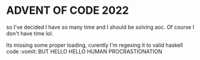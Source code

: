 # ADVENT OF CODE 2022

so I've decided I have so many time and I should be solving aoc. Of course I don't have time lol.

Its missing some proper loading, curently I'm regexing it to valid haskell code :vomit: BUT HELLO HELLO HUMAN PROCRASTIONATION
